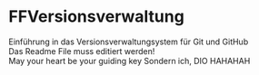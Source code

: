 # FFVersionsverwaltung
Einführung in das Versionsverwaltungsystem für Git und GitHub<br>
Das Readme File muss editiert werden!<br>
May your heart be your guiding key
Sondern ich, DIO
HAHAHAH